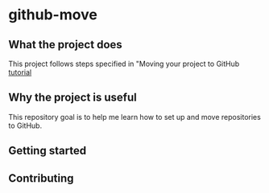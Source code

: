 # github-move

## What the project does

This project follows steps specified in "Moving your project to GitHub [tutorial](https://lab.github.com/courses/moving-your-project-to-github)

## Why the project is useful

This repository goal is to help me learn how to set up and move repositories to GitHub.

## Getting started

## Contributing

